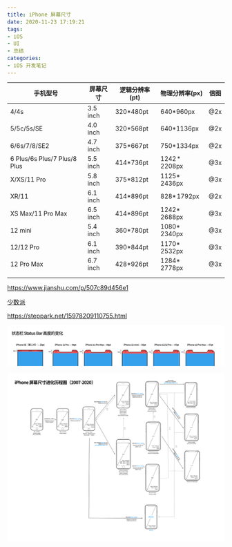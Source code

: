 ```yaml
---
title: iPhone 屏幕尺寸
date: 2020-11-23 17:19:21
tags:
- iOS
- UI
- 总结
categories:
- iOS 开发笔记
---
```




| 手机型号                     | 屏幕尺寸 | 逻辑分辨率(pt) | 物理分辨率(px) | 倍图 |
| ---------------------------- | -------- | -------------- | -------------- | ---- |
| 4/4s                         | 3.5 inch | 320*480pt      | 640*960px      | @2x  |
| 5/5c/5s/SE                   | 4.0 inch | 320*568pt      | 640*1136px     | @2x  |
| 6/6s/7/8/SE2                 | 4.7 inch | 375*667pt      | 750*1334px     | @2x  |
| 6 Plus/6s Plus/7 Plus/8 Plus | 5.5 inch | 414*736pt      | 1242 * 2208px  | @3x  |
| X/XS/11 Pro                  | 5.8 inch | 375*812pt      | 1125* 2436px   | @3x  |
| XR/11                        | 6.1 inch | 414*896pt      | 828* 1792px    | @2x  |
| XS Max/11 Pro Max            | 6.5 inch | 414*896pt      | 1242* 2688px   | @3x  |
| 12 mini                      | 5.4 inch | 360*780pt      | 1080* 2340px   | @3x  |
| 12/12 Pro                    | 6.1 inch | 390*844pt      | 1170* 2532px   | @3x  |
| 12 Pro Max                   | 6.7 inch | 428*926pt      | 1284* 2778px   | @3x  |
|                              |          |                |                |      |
|                              |          |                |                |      |



https://www.jianshu.com/p/507c89d456e1

[少数派](https://sspai.com/post/63214)

https://steppark.net/15978209110755.html

![9e12c3bbf1674051a52734ab93f2c72d](https://raw.githubusercontent.com/yanqizhao/picture/main/img/20210204201631.png)

![img](https://raw.githubusercontent.com/yanqizhao/picture/main/img/20210223190349.png)
